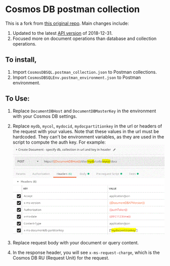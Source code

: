 # Cosmos DB postman collection
This is a fork from [this original repo](https://github.com/MicrosoftCSA/documentdb-postman-collection). Main changes include:
1. Updated to the latest [API version](https://docs.microsoft.com/en-us/rest/api/cosmos-db/#supported-rest-api-versions) of 2018-12-31.
2. Focused more on document operations than database and collection operations.

## To install, 
1. Import ```CosmosDBSQL.postman_collection.json``` to Postman collections.
2. Import ```CosmosDBSQLEnv.postman_environment.json``` to Postman environment.

## To Use:
1. Replace ```DocumentDBHost``` and ```DocumentDBMasterKey``` in the environment with your Cosmos DB settings.
2. Replace ```mydb```, ```mycol```, ```mydocid```, ```mydocpartitionkey``` in the url or headers of the request with your values. Note that these values in the url must be hardcoded. They can't be environment variables, as they are used in the script to compute the auth key. For example:
![Alt text](/cosmos.GIF?raw=true "Request")

3. Replace request body with your document or query content.
4. In the response header, you will see ```x-ms-request-charge```, which is the Cosmos DB RU (Request Unit) for the request.
